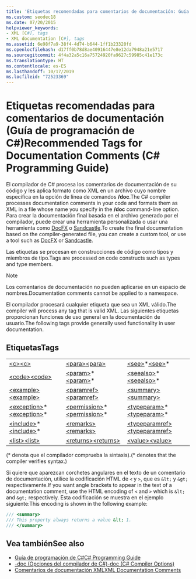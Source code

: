 ```yaml
---
title: 'Etiquetas recomendadas para comentarios de documentación: Guía de programación de C#'
ms.custom: seodec18
ms.date: 07/20/2015
helpviewer_keywords:
- XML [C#], tags
- XML documentation [C#], tags
ms.assetid: 6e98f7a9-38f4-4d74-b644-1ff1b23320fd
ms.openlocfilehash: d17ff0b78d8ae40916447e8e12da7948a21e5717
ms.sourcegitcommit: 4f4a32a5c16a75724920fa9627c59985c41e173c
ms.translationtype: HT
ms.contentlocale: es-ES
ms.lasthandoff: 10/17/2019
ms.locfileid: "72523369"
---
```

# <a name="recommended-tags-for-documentation-comments-c-programming-guide"></a><span data-ttu-id="eea34-102">Etiquetas recomendadas para comentarios de documentación (Guía de programación de C#)</span><span class="sxs-lookup"><span data-stu-id="eea34-102">Recommended Tags for Documentation Comments (C# Programming Guide)</span></span>
<span data-ttu-id="eea34-103">El compilador de C# procesa los comentarios de documentación de su código y les aplica formato como XML en un archivo cuyo nombre especifica en la opción de línea de comandos **/doc**.</span><span class="sxs-lookup"><span data-stu-id="eea34-103">The C# compiler processes documentation comments in your code and formats them as XML in a file whose name you specify in the **/doc** command-line option.</span></span> <span data-ttu-id="eea34-104">Para crear la documentación final basada en el archivo generado por el compilador, puede crear una herramienta personalizada o usar una herramienta como [DocFX](https://dotnet.github.io/docfx/) o [Sandcastle](https://github.com/EWSoftware/SHFB).</span><span class="sxs-lookup"><span data-stu-id="eea34-104">To create the final documentation based on the compiler-generated file, you can create a custom tool, or use a tool such as [DocFX](https://dotnet.github.io/docfx/) or [Sandcastle](https://github.com/EWSoftware/SHFB).</span></span>  
  
 <span data-ttu-id="eea34-105">Las etiquetas se procesan en construcciones de código como tipos y miembros de tipo.</span><span class="sxs-lookup"><span data-stu-id="eea34-105">Tags are processed on code constructs such as types and type members.</span></span>  
  
> [!NOTE]
> <span data-ttu-id="eea34-106">Los comentarios de documentación no pueden aplicarse en un espacio de nombres.</span><span class="sxs-lookup"><span data-stu-id="eea34-106">Documentation comments cannot be applied to a namespace.</span></span>  
  
 <span data-ttu-id="eea34-107">El compilador procesará cualquier etiqueta que sea un XML válido.</span><span class="sxs-lookup"><span data-stu-id="eea34-107">The compiler will process any tag that is valid XML.</span></span> <span data-ttu-id="eea34-108">Las siguientes etiquetas proporcionan funciones de uso general en la documentación de usuario.</span><span class="sxs-lookup"><span data-stu-id="eea34-108">The following tags provide generally used functionality in user documentation.</span></span>  
  
## <a name="tags"></a><span data-ttu-id="eea34-109">Etiquetas</span><span class="sxs-lookup"><span data-stu-id="eea34-109">Tags</span></span>  
  
||||  
|---|---|---|  
|[<span data-ttu-id="eea34-110">\<c></span><span class="sxs-lookup"><span data-stu-id="eea34-110">\<c></span></span>](./code-inline.md)|[<span data-ttu-id="eea34-111">\<para></span><span class="sxs-lookup"><span data-stu-id="eea34-111">\<para></span></span>](./para.md)|<span data-ttu-id="eea34-112">[\<see>](./see.md)\*</span><span class="sxs-lookup"><span data-stu-id="eea34-112">[\<see>](./see.md)\*</span></span>|  
|[<span data-ttu-id="eea34-113">\<code></span><span class="sxs-lookup"><span data-stu-id="eea34-113">\<code></span></span>](./code.md)|<span data-ttu-id="eea34-114">[\<param>](./param.md)\*</span><span class="sxs-lookup"><span data-stu-id="eea34-114">[\<param>](./param.md)\*</span></span>|<span data-ttu-id="eea34-115">[\<seealso>](./seealso.md)\*</span><span class="sxs-lookup"><span data-stu-id="eea34-115">[\<seealso>](./seealso.md)\*</span></span>|  
|[<span data-ttu-id="eea34-116">\<example></span><span class="sxs-lookup"><span data-stu-id="eea34-116">\<example></span></span>](./example.md)|[<span data-ttu-id="eea34-117">\<paramref></span><span class="sxs-lookup"><span data-stu-id="eea34-117">\<paramref></span></span>](./paramref.md)|[<span data-ttu-id="eea34-118">\<summary></span><span class="sxs-lookup"><span data-stu-id="eea34-118">\<summary></span></span>](./summary.md)|  
|<span data-ttu-id="eea34-119">[\<exception>](./exception.md)\*</span><span class="sxs-lookup"><span data-stu-id="eea34-119">[\<exception>](./exception.md)\*</span></span>|<span data-ttu-id="eea34-120">[\<permission>](./permission.md)\*</span><span class="sxs-lookup"><span data-stu-id="eea34-120">[\<permission>](./permission.md)\*</span></span>|<span data-ttu-id="eea34-121">[\<typeparam>](./typeparam.md)\*</span><span class="sxs-lookup"><span data-stu-id="eea34-121">[\<typeparam>](./typeparam.md)\*</span></span>|  
|<span data-ttu-id="eea34-122">[\<include>](./include.md)\*</span><span class="sxs-lookup"><span data-stu-id="eea34-122">[\<include>](./include.md)\*</span></span>|[<span data-ttu-id="eea34-123">\<remarks></span><span class="sxs-lookup"><span data-stu-id="eea34-123">\<remarks></span></span>](./remarks.md)|[<span data-ttu-id="eea34-124">\<typeparamref></span><span class="sxs-lookup"><span data-stu-id="eea34-124">\<typeparamref></span></span>](./typeparamref.md)|  
|[<span data-ttu-id="eea34-125">\<list></span><span class="sxs-lookup"><span data-stu-id="eea34-125">\<list></span></span>](./list.md)|[<span data-ttu-id="eea34-126">\<returns></span><span class="sxs-lookup"><span data-stu-id="eea34-126">\<returns></span></span>](./returns.md)|[<span data-ttu-id="eea34-127">\<value></span><span class="sxs-lookup"><span data-stu-id="eea34-127">\<value></span></span>](./value.md)|  
  
 <span data-ttu-id="eea34-128">(\* denota que el compilador comprueba la sintaxis).</span><span class="sxs-lookup"><span data-stu-id="eea34-128">(\* denotes that the compiler verifies syntax.)</span></span>  
  
 <span data-ttu-id="eea34-129">Si quiere que aparezcan corchetes angulares en el texto de un comentario de documentación, utilice la codificación HTML de `<` y `>`, que es `&lt;` y `&gt;` respectivamente.</span><span class="sxs-lookup"><span data-stu-id="eea34-129">If you want angle brackets to appear in the text of a documentation comment, use the HTML encoding of `<` and `>` which is `&lt;` and `&gt;` respectively.</span></span> <span data-ttu-id="eea34-130">Esta codificación se muestra en el ejemplo siguiente:</span><span class="sxs-lookup"><span data-stu-id="eea34-130">This encoding is shown in the following example:</span></span>
  
```csharp  
/// <summary>
/// This property always returns a value &lt; 1.
/// </summary>
```
  
## <a name="see-also"></a><span data-ttu-id="eea34-131">Vea también</span><span class="sxs-lookup"><span data-stu-id="eea34-131">See also</span></span>

- [<span data-ttu-id="eea34-132">Guía de programación de C#</span><span class="sxs-lookup"><span data-stu-id="eea34-132">C# Programming Guide</span></span>](../index.md)
- [<span data-ttu-id="eea34-133">-doc (Opciones del compilador de C#)</span><span class="sxs-lookup"><span data-stu-id="eea34-133">-doc (C# Compiler Options)</span></span>](../../language-reference/compiler-options/doc-compiler-option.md)
- [<span data-ttu-id="eea34-134">Comentarios de documentación XML</span><span class="sxs-lookup"><span data-stu-id="eea34-134">XML Documentation Comments</span></span>](./index.md)
